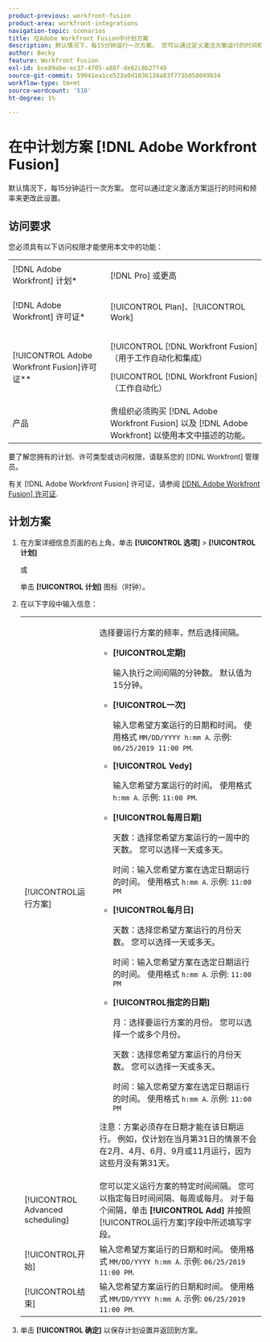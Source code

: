 ```yaml
---
product-previous: workfront-fusion
product-area: workfront-integrations
navigation-topic: scenarios
title: 在Adobe Workfront Fusion中计划方案
description: 默认情况下，每15分钟运行一次方案。 您可以通过定义激活方案运行的时间和频率来更改此设置。
author: Becky
feature: Workfront Fusion
exl-id: bce89abe-ec37-4705-a88f-de62c8b27f49
source-git-commit: 59941ea1ce523a0d1036138a83f771b058049b34
workflow-type: tm+mt
source-wordcount: '516'
ht-degree: 1%

---
```


# 在中计划方案 [!DNL Adobe Workfront Fusion]

默认情况下，每15分钟运行一次方案。 您可以通过定义激活方案运行的时间和频率来更改此设置。

## 访问要求

您必须具有以下访问权限才能使用本文中的功能：

<table style="table-layout:auto">   
 <col> 
 <col> 
 <tbody> 
  <tr> 
    <td role="rowheader">[!DNL Adobe Workfront] 计划*</td> 
   <td> <p>[!DNL Pro] 或更高</p> </td> 
  </tr> 
  <tr data-mc-conditions=""> 
   <td role="rowheader">[!DNL Adobe Workfront] 许可证*</td> 
   <td> <p>[!UICONTROL Plan]、[!UICONTROL Work]</p> </td> 
  </tr> 
  <tr> 
   <td role="rowheader">[!UICONTROL Adobe Workfront Fusion]许可证**</td> 
  <td> <p>[!UICONTROL [!DNL Workfront Fusion] （用于工作自动化和集成） </p><p>[!UICONTROL [!DNL Workfront Fusion] （工作自动化） </p>  </td>    </tr> 
  <tr> 
   <td role="rowheader">产品</td> 
   <td>贵组织必须购买 [!DNL Adobe Workfront Fusion] 以及 [!DNL Adobe Workfront] 以使用本文中描述的功能。</td> 
  </tr> 
 </tbody> 
</table>

要了解您拥有的计划、许可类型或访问权限，请联系您的 [!DNL Workfront] 管理员。

有关 [!DNL Adobe Workfront Fusion] 许可证，请参阅 [[!DNL Adobe Workfront Fusion] 许可证](../../workfront-fusion/get-started/license-automation-vs-integration.md).

## 计划方案

1. 在方案详细信息页面的右上角，单击 **[!UICONTROL 选项]** > **[!UICONTROL 计划]**

   或

   单击 **[!UICONTROL 计划]** 图标（时钟）。

1. 在以下字段中输入信息：

   <table style="table-layout:auto">   
    <col> 
    <col> 
    <tbody> 
     <tr> 
      <td role="rowheader">[!UICONTROL运行方案]</td> 
      <td> <p>选择要运行方案的频率，然后选择间隔。</p> 
       <ul> 
        <li> <p><strong>[!UICONTROL定期]</strong> </p> <p>输入执行之间间隔的分钟数。 默认值为15分钟。</p> </li> 
        <li> <p><strong>[!UICONTROL一次]</strong> </p> <p>输入您希望方案运行的日期和时间。 使用格式 <code>MM/DD/YYYY h:mm A</code>. 示例: <code>06/25/2019 11:00 PM</code>.</p> </li> 
        <li> <p><strong>[!UICONTROL Vedy]</strong> </p> <p>输入您希望方案运行的时间。 使用格式 <code>h:mm A</code>. 示例: <code>11:00 PM</code>.</p> </li> 
        <li> <p><strong>[!UICONTROL每周日期]</strong> </p> <p>天数：选择您希望方案运行的一周中的天数。 您可以选择一天或多天。</p> <p>时间：输入您希望方案在选定日期运行的时间。 使用格式 <code>h:mm A</code>. 示例: <code>11:00 PM</code></p> </li> 
        <li> <p><strong>[!UICONTROL每月日]</strong> </p> <p>天数：选择您希望方案运行的月份天数。 您可以选择一天或多天。</p> <p>时间：输入您希望方案在选定日期运行的时间。 使用格式 <code>h:mm A</code>. 示例: <code>11:00 PM</code></p> </li> 
        <li> <p><strong>[!UICONTROL指定的日期]</strong> </p> <p>月：选择要运行方案的月份。 您可以选择一个或多个月份。</p> <p>天数：选择您希望方案运行的月份天数。 您可以选择一天或多天。</p> <p>时间：输入您希望方案在选定日期运行的时间。 使用格式 <code>h:mm A</code>. 示例: <code>11:00 PM</code></p> </li> 
       </ul> <p>注意：方案必须存在日期才能在该日期运行。 例如，仅计划在当月第31日的情景不会在2月、4月、6月、9月或11月运行，因为这些月没有第31天。</p> </td> 
     </tr> 
     <tr> 
      <td role="rowheader">[!UICONTROL Advanced scheduling]</td> 
      <td>您可以定义运行方案的特定时间间隔。 您可以指定每日时间间隔、每周或每月。 对于每个间隔，单击 <strong>[!UICONTROL Add]</strong> 并按照[!UICONTROL运行方案]字段中所述填写字段。</td> 
     </tr> 
     <tr> 
      <td role="rowheader">[!UICONTROL开始]</td> 
      <td>输入您希望方案运行的日期和时间。 使用格式 <code>MM/DD/YYYY h:mm A</code>. 示例: <code>06/25/2019 11:00 PM</code>.</td> 
     </tr> 
     <tr> 
      <td role="rowheader">[!UICONTROL结束]</td> 
      <td>输入您希望方案运行的日期和时间。 使用格式 <code>MM/DD/YYYY h:mm A</code>. 示例: <code>06/25/2019 11:00 PM</code>.</td> 
     </tr> 
    </tbody> 
   </table>

1. 单击 **[!UICONTROL 确定]** 以保存计划设置并返回到方案。
